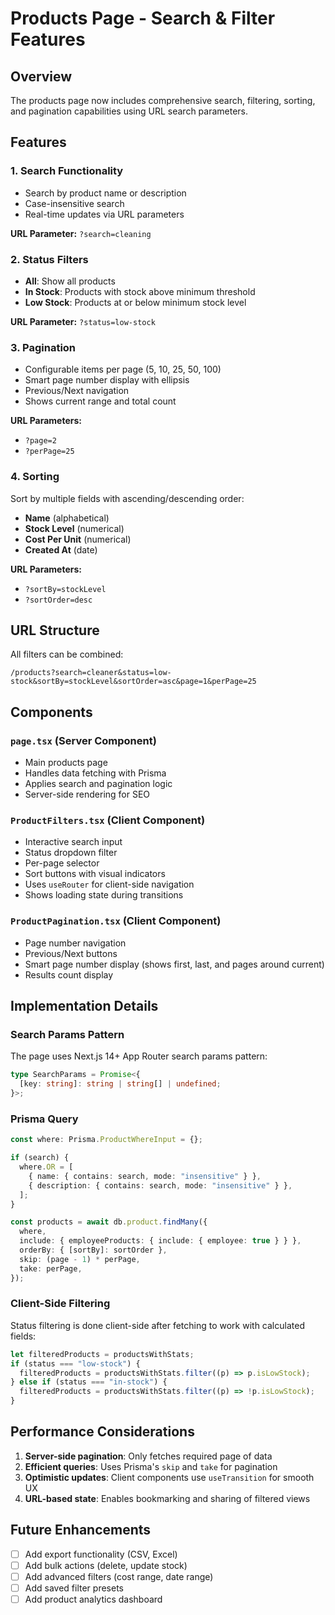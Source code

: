 # Products Page - Search & Filter Features

## Overview

The products page now includes comprehensive search, filtering, sorting, and pagination capabilities using URL search parameters.

## Features

### 1. **Search Functionality**

- Search by product name or description
- Case-insensitive search
- Real-time updates via URL parameters

**URL Parameter:** `?search=cleaning`

### 2. **Status Filters**

- **All**: Show all products
- **In Stock**: Products with stock above minimum threshold
- **Low Stock**: Products at or below minimum stock level

**URL Parameter:** `?status=low-stock`

### 3. **Pagination**

- Configurable items per page (5, 10, 25, 50, 100)
- Smart page number display with ellipsis
- Previous/Next navigation
- Shows current range and total count

**URL Parameters:**

- `?page=2`
- `?perPage=25`

### 4. **Sorting**

Sort by multiple fields with ascending/descending order:

- **Name** (alphabetical)
- **Stock Level** (numerical)
- **Cost Per Unit** (numerical)
- **Created At** (date)

**URL Parameters:**

- `?sortBy=stockLevel`
- `?sortOrder=desc`

## URL Structure

All filters can be combined:

```
/products?search=cleaner&status=low-stock&sortBy=stockLevel&sortOrder=asc&page=1&perPage=25
```

## Components

### `page.tsx` (Server Component)

- Main products page
- Handles data fetching with Prisma
- Applies search and pagination logic
- Server-side rendering for SEO

### `ProductFilters.tsx` (Client Component)

- Interactive search input
- Status dropdown filter
- Per-page selector
- Sort buttons with visual indicators
- Uses `useRouter` for client-side navigation
- Shows loading state during transitions

### `ProductPagination.tsx` (Client Component)

- Page number navigation
- Previous/Next buttons
- Smart page number display (shows first, last, and pages around current)
- Results count display

## Implementation Details

### Search Params Pattern

The page uses Next.js 14+ App Router search params pattern:

```typescript
type SearchParams = Promise<{
  [key: string]: string | string[] | undefined;
}>;
```

### Prisma Query

```typescript
const where: Prisma.ProductWhereInput = {};

if (search) {
  where.OR = [
    { name: { contains: search, mode: "insensitive" } },
    { description: { contains: search, mode: "insensitive" } },
  ];
}

const products = await db.product.findMany({
  where,
  include: { employeeProducts: { include: { employee: true } } },
  orderBy: { [sortBy]: sortOrder },
  skip: (page - 1) * perPage,
  take: perPage,
});
```

### Client-Side Filtering

Status filtering is done client-side after fetching to work with calculated fields:

```typescript
let filteredProducts = productsWithStats;
if (status === "low-stock") {
  filteredProducts = productsWithStats.filter((p) => p.isLowStock);
} else if (status === "in-stock") {
  filteredProducts = productsWithStats.filter((p) => !p.isLowStock);
}
```

## Performance Considerations

1. **Server-side pagination**: Only fetches required page of data
2. **Efficient queries**: Uses Prisma's `skip` and `take` for pagination
3. **Optimistic updates**: Client components use `useTransition` for smooth UX
4. **URL-based state**: Enables bookmarking and sharing of filtered views

## Future Enhancements

- [ ] Add export functionality (CSV, Excel)
- [ ] Add bulk actions (delete, update stock)
- [ ] Add advanced filters (cost range, date range)
- [ ] Add saved filter presets
- [ ] Add product analytics dashboard
